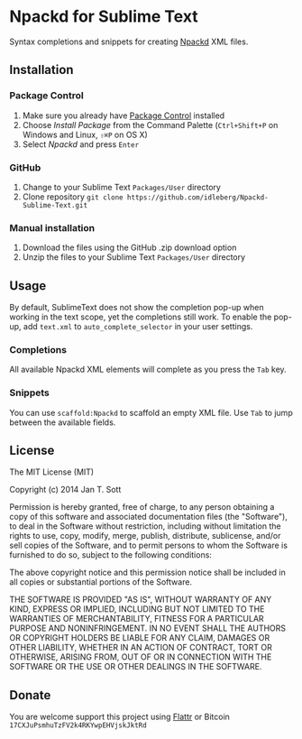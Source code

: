 # Npackd for Sublime Text

Syntax completions and snippets for creating [Npackd](https://code.google.com/p/windows-package-manager) XML files.

## Installation

### Package Control

1. Make sure you already have [Package Control](http://wbond.net/sublime_packages/package_control/) installed
2. Choose *Install Package* from the Command Palette (`Ctrl+Shift+P` on Windows and Linux, `⇧⌘P` on OS X)
3. Select *Npackd* and press `Enter`

### GitHub

1. Change to your Sublime Text `Packages/User` directory
2. Clone repository `git clone https://github.com/idleberg/Npackd-Sublime-Text.git`

### Manual installation

1. Download the files using the GitHub .zip download option
2. Unzip the files to your Sublime Text `Packages/User` directory

## Usage

By default, SublimeText does not show the completion pop-up when working in the text scope, yet the completions still work. To enable the pop-up, add `text.xml` to `auto_complete_selector` in your user settings.

### Completions

All available Npackd XML elements will complete as you press the `Tab` key.

### Snippets

You can use `scaffold:Npackd` to scaffold an empty XML file. Use `Tab` to jump between the available fields.

## License

The MIT License (MIT)

Copyright (c) 2014 Jan T. Sott

Permission is hereby granted, free of charge, to any person obtaining a copy
of this software and associated documentation files (the "Software"), to deal
in the Software without restriction, including without limitation the rights
to use, copy, modify, merge, publish, distribute, sublicense, and/or sell
copies of the Software, and to permit persons to whom the Software is
furnished to do so, subject to the following conditions:

The above copyright notice and this permission notice shall be included in
all copies or substantial portions of the Software.

THE SOFTWARE IS PROVIDED "AS IS", WITHOUT WARRANTY OF ANY KIND, EXPRESS OR
IMPLIED, INCLUDING BUT NOT LIMITED TO THE WARRANTIES OF MERCHANTABILITY,
FITNESS FOR A PARTICULAR PURPOSE AND NONINFRINGEMENT. IN NO EVENT SHALL THE
AUTHORS OR COPYRIGHT HOLDERS BE LIABLE FOR ANY CLAIM, DAMAGES OR OTHER
LIABILITY, WHETHER IN AN ACTION OF CONTRACT, TORT OR OTHERWISE, ARISING FROM,
OUT OF OR IN CONNECTION WITH THE SOFTWARE OR THE USE OR OTHER DEALINGS IN
THE SOFTWARE.

## Donate

You are welcome support this project using [Flattr](https://flattr.com/submit/auto?user_id=idleberg&url=https://github.com/idleberg/Npackd-Sublime-Text) or Bitcoin `17CXJuPsmhuTzFV2k4RKYwpEHVjskJktRd`
